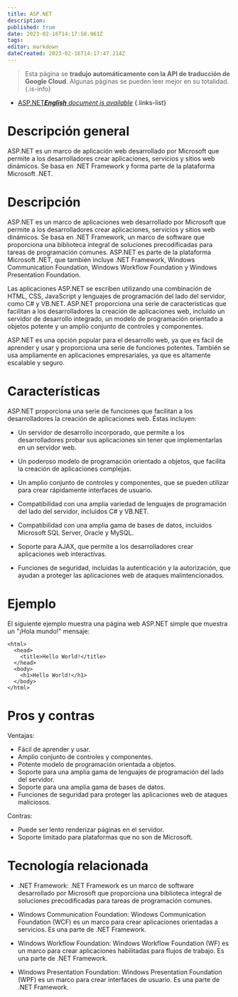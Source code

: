 ```yaml
---
title: ASP.NET
description: 
published: true
date: 2023-02-16T14:17:58.961Z
tags: 
editor: markdown
dateCreated: 2023-02-16T14:17:47.214Z
---
```


> Esta página se **tradujo automáticamente con la API de traducción de Google Cloud**.
Algunas páginas se pueden leer mejor en su totalidad.{.is-info}



- [ASP.NET***English** document is available*](/en/Knowledge-base/Dictionary/asp-net)
{.links-list}


# Descripción general

ASP.NET es un marco de aplicación web desarrollado por Microsoft que permite a los desarrolladores crear aplicaciones, servicios y sitios web dinámicos. Se basa en .NET Framework y forma parte de la plataforma Microsoft .NET.

# Descripción

ASP.NET es un marco de aplicaciones web desarrollado por Microsoft que permite a los desarrolladores crear aplicaciones, servicios y sitios web dinámicos. Se basa en .NET Framework, un marco de software que proporciona una biblioteca integral de soluciones precodificadas para tareas de programación comunes. ASP.NET es parte de la plataforma Microsoft .NET, que también incluye .NET Framework, Windows Communication Foundation, Windows Workflow Foundation y Windows Presentation Foundation.

Las aplicaciones ASP.NET se escriben utilizando una combinación de HTML, CSS, JavaScript y lenguajes de programación del lado del servidor, como C# y VB.NET. ASP.NET proporciona una serie de características que facilitan a los desarrolladores la creación de aplicaciones web, incluido un servidor de desarrollo integrado, un modelo de programación orientado a objetos potente y un amplio conjunto de controles y componentes.

ASP.NET es una opción popular para el desarrollo web, ya que es fácil de aprender y usar y proporciona una serie de funciones potentes. También se usa ampliamente en aplicaciones empresariales, ya que es altamente escalable y seguro.

# Características

ASP.NET proporciona una serie de funciones que facilitan a los desarrolladores la creación de aplicaciones web. Éstas incluyen:

- Un servidor de desarrollo incorporado, que permite a los desarrolladores probar sus aplicaciones sin tener que implementarlas en un servidor web.

- Un poderoso modelo de programación orientado a objetos, que facilita la creación de aplicaciones complejas.

- Un amplio conjunto de controles y componentes, que se pueden utilizar para crear rápidamente interfaces de usuario.

- Compatibilidad con una amplia variedad de lenguajes de programación del lado del servidor, incluidos C# y VB.NET.

- Compatibilidad con una amplia gama de bases de datos, incluidos Microsoft SQL Server, Oracle y MySQL.

- Soporte para AJAX, que permite a los desarrolladores crear aplicaciones web interactivas.

- Funciones de seguridad, incluidas la autenticación y la autorización, que ayudan a proteger las aplicaciones web de ataques malintencionados.

# Ejemplo

El siguiente ejemplo muestra una página web ASP.NET simple que muestra un "¡Hola mundo!" mensaje:

```
<html>
  <head>
    <title>Hello World!</title>
  </head>
  <body>
    <h1>Hello World!</h1>
  </body>
</html>
```

# Pros y contras

Ventajas:

- Fácil de aprender y usar.
- Amplio conjunto de controles y componentes.
- Potente modelo de programación orientada a objetos.
- Soporte para una amplia gama de lenguajes de programación del lado del servidor.
- Soporte para una amplia gama de bases de datos.
- Funciones de seguridad para proteger las aplicaciones web de ataques maliciosos.

Contras:

- Puede ser lento renderizar páginas en el servidor.
- Soporte limitado para plataformas que no son de Microsoft.

# Tecnología relacionada

- .NET Framework: .NET Framework es un marco de software desarrollado por Microsoft que proporciona una biblioteca integral de soluciones precodificadas para tareas de programación comunes.

- Windows Communication Foundation: Windows Communication Foundation (WCF) es un marco para crear aplicaciones orientadas a servicios. Es una parte de .NET Framework.

- Windows Workflow Foundation: Windows Workflow Foundation (WF) es un marco para crear aplicaciones habilitadas para flujos de trabajo. Es una parte de .NET Framework.

- Windows Presentation Foundation: Windows Presentation Foundation (WPF) es un marco para crear interfaces de usuario. Es una parte de .NET Framework.